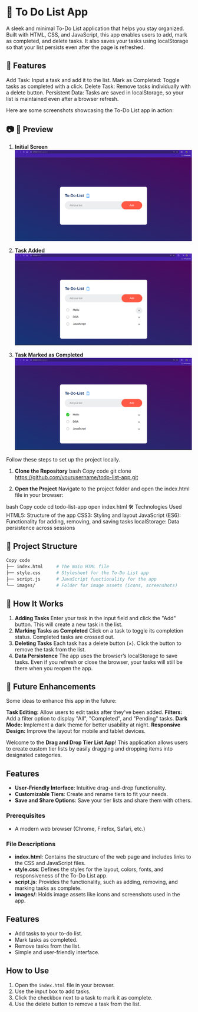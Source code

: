 # 📝 To Do List App
A sleek and minimal To-Do List application that helps you stay organized. Built with HTML, CSS, and JavaScript, this app enables users to add, mark as completed, and delete tasks. It also saves your tasks using localStorage so that your list persists even after the page is refreshed.

## 🌟 Features
Add Task: Input a task and add it to the list.
Mark as Completed: Toggle tasks as completed with a click.
Delete Task: Remove tasks individually with a delete button.
Persistent Data: Tasks are saved in localStorage, so your list is maintained even after a browser refresh.

Here are some screenshots showcasing the To-Do List app in action:
## 📷 🎨 Preview
1. **Initial Screen** 
   ![Main Interface](./Screenshots/1.png)

2. **Task Added** 
   ![Creating a Tier List](./Screenshots/2.png)

3. **Task Marked as Completed**
   ![Saved Tier List Example](./Screenshots/3.png)


Follow these steps to set up the project locally.

1. **Clone the Repository**
bash
Copy code
git clone https://github.com/yourusername/todo-list-app.git

2. **Open the Project**
Navigate to the project folder and open the index.html file in your browser:

bash
Copy code
cd todo-list-app
open index.html
🛠️ Technologies Used
HTML5: Structure of the app
CSS3: Styling and layout
JavaScript (ES6): Functionality for adding, removing, and saving tasks
localStorage: Data persistence across sessions

## 📁 Project Structure
```graphql
Copy code
├── index.html     # The main HTML file
├── style.css      # Stylesheet for the To-Do List app
├── script.js      # JavaScript functionality for the app
└── images/        # Folder for image assets (icons, screenshots)
```

## 📖 How It Works
1. **Adding Tasks**
Enter your task in the input field and click the "Add" button. This will create a new task in the list.
2. **Marking Tasks as Completed**
Click on a task to toggle its completion status. Completed tasks are crossed out.
3. **Deleting Tasks**
Each task has a delete button (×). Click the button to remove the task from the list.
4. **Data Persistence**
The app uses the browser’s localStorage to save tasks. Even if you refresh or close the browser, your tasks will still be there when you reopen the app.

## 🎯 Future Enhancements
Some ideas to enhance this app in the future:

**Task Editing:** Allow users to edit tasks after they've been added.
**Filters:** Add a filter option to display "All", "Completed", and "Pending" tasks.
**Dark Mode:** Implement a dark theme for better usability at night.
**Responsive Design:** Improve the layout for mobile and tablet devices.


Welcome to the **Drag and Drop Tier List App**! This application allows users to create custom tier lists by easily dragging and dropping items into designated categories.

## Features

- **User-Friendly Interface**: Intuitive drag-and-drop functionality.
- **Customizable Tiers**: Create and rename tiers to fit your needs.
- **Save and Share Options**: Save your tier lists and share them with others.

### Prerequisites

- A modern web browser (Chrome, Firefox, Safari, etc.)




### File Descriptions

- **index.html**: Contains the structure of the web page and includes links to the CSS and JavaScript files.
- **style.css**: Defines the styles for the layout, colors, fonts, and responsiveness of the To-Do List app.
- **script.js**: Provides the functionality, such as adding, removing, and marking tasks as complete.
- **images/**: Holds image assets like icons and screenshots used in the app.

## Features

- Add tasks to your to-do list.
- Mark tasks as completed.
- Remove tasks from the list.
- Simple and user-friendly interface.

## How to Use

1. Open the `index.html` file in your browser.
2. Use the input box to add tasks.
3. Click the checkbox next to a task to mark it as complete.
4. Use the delete button to remove a task from the list.


